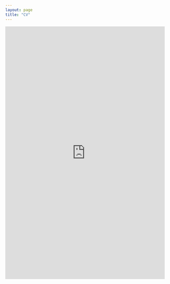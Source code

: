 ```yaml
---
layout: page
title: "CV"
---
```


<iframe src="https://docs.google.com/gview?url=https://github.com/arindan/icwar/raw/master/assets/Mandal_CV_15_Aug_2023.pdf&embedded=true" style="width:100%; height:800px;" frameborder="0"></iframe>

